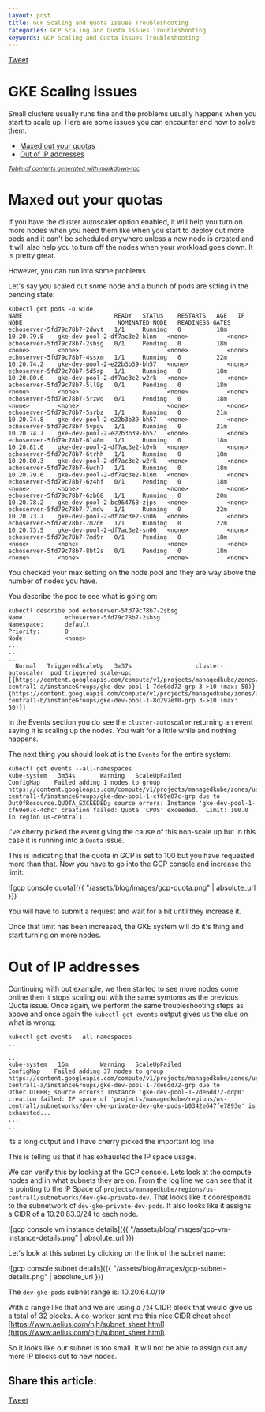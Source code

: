 ```yaml
---
layout: post
title: GCP Scaling and Quota Issues Troubleshooting
categories: GCP Scaling and Quota Issues Troubleshooting
keywords: GCP Scaling and Quota Issues Troubleshooting
---
```


<a href="https://twitter.com/share?ref_src=twsrc%5Etfw" class="twitter-share-button" data-text="How to troubleshoot out of quota and IP scaling issues on a #GKE cluster" data-via="managedkube" data-hashtags="#GCP #GKE #kubernetes" data-show-count="false">Tweet</a><script async src="https://platform.twitter.com/widgets.js" charset="utf-8"></script>

# GKE Scaling issues

Small clusters usually runs fine and the problems usually happens when you start to scale up.  Here are some issues you can encounter and how to solve them.

- [Maxed out your quotas](#maxed-out-your-quotas)
- [Out of IP addresses](#out-of-ip-addresses)

<small><i><a href='http://ecotrust-canada.github.io/markdown-toc/'>Table of contents generated with markdown-toc</a></i></small>


# Maxed out your quotas
If you have the cluster autoscaler option enabled, it will help you turn on more nodes when you need them like when you start to deploy out more pods and it can't be scheduled anywhere unless a new node is created and it will also help you to turn off the nodes when your workload goes down.  It is pretty great.

However, you can run into some problems.

Let's say you scaled out some node and a bunch of pods are sitting in the pending state:

```
kubectl get pods -o wide                                     
NAME                          READY   STATUS    RESTARTS   AGE   IP            NODE                           NOMINATED NODE   READINESS GATES
echoserver-5fd79c78b7-2dwvt   1/1     Running   0          18m   10.20.79.8    gke-dev-pool-2-df7ac3e2-hlnm   <none>           <none>
echoserver-5fd79c78b7-2sbsg   0/1     Pending   0          18m   <none>        <none>                         <none>           <none>
echoserver-5fd79c78b7-4ssxm   1/1     Running   0          22m   10.20.74.2    gke-dev-pool-2-e22b3b39-bh57   <none>           <none>
echoserver-5fd79c78b7-5d5rp   1/1     Running   0          18m   10.20.80.6    gke-dev-pool-2-df7ac3e2-w2rk   <none>           <none>
echoserver-5fd79c78b7-5ll9p   0/1     Pending   0          18m   <none>        <none>                         <none>           <none>
echoserver-5fd79c78b7-5rzwq   0/1     Pending   0          18m   <none>        <none>                         <none>           <none>
echoserver-5fd79c78b7-5srbz   1/1     Running   0          21m   10.20.74.8    gke-dev-pool-2-e22b3b39-bh57   <none>           <none>
echoserver-5fd79c78b7-5vpgv   1/1     Running   0          21m   10.20.74.7    gke-dev-pool-2-e22b3b39-bh57   <none>           <none>
echoserver-5fd79c78b7-6l48m   1/1     Running   0          18m   10.20.81.6    gke-dev-pool-2-df7ac3e2-k0vh   <none>           <none>
echoserver-5fd79c78b7-6trhh   1/1     Running   0          18m   10.20.80.3    gke-dev-pool-2-df7ac3e2-w2rk   <none>           <none>
echoserver-5fd79c78b7-6wch7   1/1     Running   0          18m   10.20.79.6    gke-dev-pool-2-df7ac3e2-hlnm   <none>           <none>
echoserver-5fd79c78b7-6z4hf   0/1     Pending   0          18m   <none>        <none>                         <none>           <none>
echoserver-5fd79c78b7-6zb68   1/1     Running   0          20m   10.20.78.2    gke-dev-pool-2-bc964768-zjps   <none>           <none>
echoserver-5fd79c78b7-7lmdv   1/1     Running   0          22m   10.20.73.7    gke-dev-pool-2-df7ac3e2-sn06   <none>           <none>
echoserver-5fd79c78b7-7m2d6   1/1     Running   0          22m   10.20.73.5    gke-dev-pool-2-df7ac3e2-sn06   <none>           <none>
echoserver-5fd79c78b7-7md9r   0/1     Pending   0          18m   <none>        <none>                         <none>           <none>
echoserver-5fd79c78b7-8bt2s   0/1     Pending   0          18m   <none>        <none>                         <none>           <none>
```

You checked your max setting on the node pool and they are way above the number of nodes you have.

You describe the pod to see what is going on:

```
kubectl describe pod echoserver-5fd79c78b7-2sbsg
Name:           echoserver-5fd79c78b7-2sbsg
Namespace:      default
Priority:       0
Node:           <none>
...
...
...
  Normal   TriggeredScaleUp   3m37s                  cluster-autoscaler  pod triggered scale-up: [{https://content.googleapis.com/compute/v1/projects/managedkube/zones/us-central1-a/instanceGroups/gke-dev-pool-1-7de6dd72-grp 3->10 (max: 50)} {https://content.googleapis.com/compute/v1/projects/managedkube/zones/us-central1-b/instanceGroups/gke-dev-pool-1-8d292ef0-grp 3->10 (max: 50)}]
```

In the Events section you do see the `cluster-autoscaler` returning an event saying it is scaling up the nodes.  You wait for a little while and nothing happens.

The next thing you should look at is the `Events` for the entire system:

```
kubectl get events --all-namespaces
kube-system   3m34s       Warning   ScaleUpFailed             ConfigMap    Failed adding 1 nodes to group https://content.googleapis.com/compute/v1/projects/managedkube/zones/us-central1-f/instanceGroups/gke-dev-pool-1-cf69e07c-grp due to OutOfResource.QUOTA_EXCEEDED; source errors: Instance 'gke-dev-pool-1-cf69e07c-4chc' creation failed: Quota 'CPUS' exceeded.  Limit: 100.0 in region us-central1.
```

I've cherry picked the event giving the cause of this non-scale up but in this case it is running into a `Quota` issue.

This is indicating that the quota in GCP is set to 100 but you have requested more than that.  Now you have to go into the GCP console and increase the limit:

![gcp console quota]({{ "/assets/blog/images/gcp-quota.png" | absolute_url }})

You will have to submit a request and wait for a bit until they increase it.

Once that limit has been increased, the GKE system will do it's thing and start turning on more nodes.

# Out of IP addresses

Continuing with out example, we then started to see more nodes come online then it stops scaling out with the same symtoms as the previous Quota issue.  Once again, we perform the same troubleshooting steps as above and once again the `kubectl get events` output gives us the clue on what is wrong:

```
kubectl get events --all-namespaces
...

...
kube-system   16m         Warning   ScaleUpFailed             ConfigMap    Failed adding 37 nodes to group https://content.googleapis.com/compute/v1/projects/managedkube/zones/us-central1-a/instanceGroups/gke-dev-pool-1-7de6dd72-grp due to Other.OTHER; source errors: Instance 'gke-dev-pool-1-7de6dd72-qdp0' creation failed: IP space of 'projects/managedkube/regions/us-central1/subnetworks/dev-gke-private-dev-gke-pods-b0342e647fe7893e' is exhausted...
...
...
```

its a long output and I have cherry picked the important log line.

This is telling us that it has exhausted the IP space usage.

We can verify this by looking at the GCP console.  Lets look at the compute nodes and in what subnets they are on.  From the log line we can see that it is pointing to the IP Space of `projects/managedkube/regions/us-central1/subnetworks/dev-gke-private-dev`.  That looks like it cooresponds to the subnetwork of `dev-gke-private-dev-pods`.  It also looks like it assigns a CIDR of a  10.20.83.0/24  to each node.

![gcp console vm instance details]({{ "/assets/blog/images/gcp-vm-instance-details.png" | absolute_url }})

Let's look at this subnet by clicking on the link of the subnet name:

![gcp console subnet details]({{ "/assets/blog/images/gcp-subnet-details.png" | absolute_url }})

The `dev-gke-pods` subnet range is: 10.20.64.0/19

With a range like that and we are using a `/24` CIDR block that would give us a total of 32 blocks.  A co-worker sent me this nice CIDR cheat sheet [https://www.aelius.com/njh/subnet_sheet.html](https://www.aelius.com/njh/subnet_sheet.html).

So it looks like our subnet is too small.  It will not be able to assign out any more IP blocks out to new nodes.


## Share this article:

<a href="https://twitter.com/share?ref_src=twsrc%5Etfw" class="twitter-share-button" data-text="How to troubleshoot out of quota and IP scaling issues on a #GKE cluster" data-via="managedkube" data-hashtags="#GCP #GKE #kubernetes" data-show-count="false">Tweet</a><script async src="https://platform.twitter.com/widgets.js" charset="utf-8"></script>



